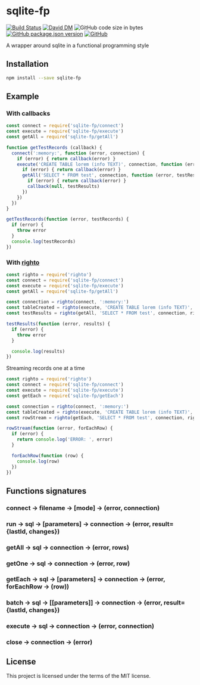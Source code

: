 # sqlite-fp
[![Build Status](https://travis-ci.org/markwylde/sqlite-fp.svg?branch=master)](https://travis-ci.org/markwylde/sqlite-fp)
[![David DM](https://david-dm.org/markwylde/sqlite-fp.svg)](https://david-dm.org/markwylde/sqlite-fp)
![GitHub code size in bytes](https://img.shields.io/github/languages/code-size/markwylde/sqlite-fp)
[![GitHub package.json version](https://img.shields.io/github/package-json/v/markwylde/sqlite-fp)](https://github.com/markwylde/sqlite-fp/releases)
[![GitHub](https://img.shields.io/github/license/markwylde/sqlite-fp)](https://github.com/markwylde/sqlite-fp/blob/master/LICENSE)

A wrapper around sqlite in a functional programming style

## Installation
```bash
npm install --save sqlite-fp
```

## Example
### With callbacks
```javascript
const connect = require('sqlite-fp/connect')
const execute = require('sqlite-fp/execute')
const getAll = require('sqlite-fp/getAll')

function getTestRecords (callback) {
  connect(':memory:', function (error, connection) {
    if (error) { return callback(error) }
    execute('CREATE TABLE lorem (info TEXT)', connection, function (error, tableCreated) {
      if (error) { return callback(error) }
      getAll('SELECT * FROM test', connection, function (error, testResults) {
        if (error) { return callback(error) }
        callback(null, testResults)
      })
    })
  })
}

getTestRecords(function (error, testRecords) {
  if (error) {
    throw error
  }
  console.log(testRecords)
})
```

### With [righto](https://github.com/KoryNunn/righto)
```javascript
const righto = require('righto')
const connect = require('sqlite-fp/connect')
const execute = require('sqlite-fp/execute')
const getAll = require('sqlite-fp/getAll')

const connection = righto(connect, ':memory:')
const tableCreated = righto(execute, 'CREATE TABLE lorem (info TEXT)', connection)
const testResults = righto(getAll, 'SELECT * FROM test', connection, righto.after(tableCreated))

testResults(function (error, results) {
  if (error) {
    throw error
  }

  console.log(results)
})
```

Streaming records one at a time
```javascript
const righto = require('righto')
const connect = require('sqlite-fp/connect')
const execute = require('sqlite-fp/execute')
const getEach = require('sqlite-fp/getEach')

const connection = righto(connect, ':memory:')
const tableCreated = righto(execute, 'CREATE TABLE lorem (info TEXT)', connection)
const rowStream = righto(getEach, 'SELECT * FROM test', connection, righto.after(tableCreated))

rowStream(function (error, forEachRow) {
  if (error) {
    return console.log('ERROR: ', error)
  }

  forEachRow(function (row) {
    console.log(row)
  })
})
```

## Functions signatures
### connect -> filename -> [mode] -> (error, connection)
### run -> sql -> [parameters] -> connection -> (error, result={lastId, changes})
### getAll -> sql -> connection -> (error, rows)
### getOne -> sql -> connection -> (error, row)
### getEach -> sql -> [parameters] -> connection -> (error, forEachRow -> (row))
### batch -> sql -> [[parameters]] -> connection -> (error, result={lastId, changes})
### execute -> sql -> connection -> (error, connection)
### close -> connection -> (error)

## License
This project is licensed under the terms of the MIT license.
